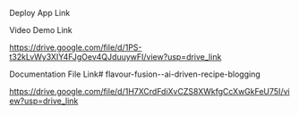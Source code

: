 
Deploy App Link


Video Demo Link

https://drive.google.com/file/d/1PS-t32kLvWy3XIY4FJgOev4QJduuywFI/view?usp=drive_link

Documentation File Link# flavour-fusion--ai-driven-recipe-blogging

https://drive.google.com/file/d/1H7XCrdFdiXvCZS8XWkfgCcXwGkFeU75I/view?usp=drive_link

